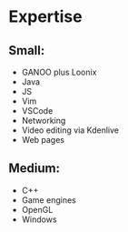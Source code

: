 # Expertise
## Small:
- GANOO plus Loonix
- Java
- JS
- Vim
- VSCode
- Networking
- Video editing via Kdenlive
- Web pages
## Medium:
- C++
- Game engines
- OpenGL
- Windows
